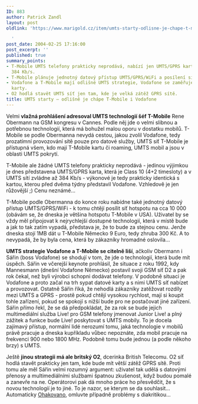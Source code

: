 ```yaml
---
ID: 883
author: Patrick Zandl
layout: post
oldlink: 'https://www.marigold.cz/item/umts-starty-odlisne-je-chape-t-mobile-i-vodafone

  '
post_date: 2004-02-25 17:16:00
post_excerpt: ''
published: true
summary_points:
- T-Mobile UMTS telefony prakticky neprodává, nabízí jen UMTS/GPRS kartu s rychlostí
  384 Kb/s.
- T-Mobile plánuje jednotný datový přístup UMTS/GPRS/WiFi a posílení sítě hotspotů.
- Vodafone a T-Mobile mají odlišné UMTS strategie, Vodafone se zaměřuje na datové
  karty.
- O2 hodlá stavět UMTS síť jen tam, kde je velká zátěž GPRS sítě.
title: UMTS starty – odlišně je chápe T-Mobile i Vodafone
---
```


<p>
Velmi <STRONG>vlažná prohlášení adresoval UMTS technologií šéf T-Mobile</STRONG> Rene Obermann na GSM kongresu v Cannes. Podle něj jde o velmi slibnou a potřebnou technologií, která má bohužel malou oporu v dostatku mobilů. T-Mobile se podle Obermanna nevydá cestou, jakou zvolil Vodafone, tedy prozatímní provozování sítě pouze pro datové služby, UMTS síť T-Mobile je přístupná všem, kdo mají T-Mobile kartu či roaming, UMTS mobil a jsou v oblasti UMTS pokrytí. </p>

<p>
T-Mobile ale žádné UMTS telefony prakticky neprodává - jedinou výjimkou je dnes představena UMTS/GPRS karta, která je Class 10 (4+2 timesloty) a v UMTS sítí zvládne až 384 Kb/s - výkonové je tedy prakticky identická s kartou, kterou před dvěma týdny představil Vodafone. Vzhledově je jen růžovější ;) Cenu neznámé...</p>

<p>
T-Mobile podle Obermanna do konce roku nabídne také jednotný datový přístup UMTS/GPRS/WiFi - k tomu chtějí posílit síť hotspotu na cca 10 000 (obávám se, že dneska je většina hotspotu T-Mobile v USA). Uživatel by se vždy měl připojovat k nejrychlejší dostupné technologií, která v místě bude a jak to tak zatím vypadá, představa je, že to bude za stejnou cenu. Jenže dneska stojí 1MB dát u T-Mobile Německo 9 Euro, tedy zhruba 300 Kč. A to nevypadá, že by byla cena, která by zákazníky hromadné oslovila... </p>

<p>
<STRONG>UMTS strategie Vodafone a T-Mobile se&#160;citelně liší</STRONG>, ačkoliv Obermann i Sářin (boss Vodafone) se shodují v tom, že jde o technologií, která bude mít úspěch. Sářin ve včerejší keynote prohlásil, že situace z roku 1992, kdy Mannesmann (dnešní Vodafone Německo) postavil svoji GSM síť D2 a pak rok čekal, než byli výrobci schopni dodávat telefony. V podobně situaci je Vodafone a proto začal na trh sypat datové karty a s nimi UMTS síť nabízet a provozovat. Ostatně Sářin říká, že nehodlá zákazníky zatěžovat rozdíly mezi UMTS a GPRS - prostě pokud chtějí vysokou rychlost, mají si koupit tohle zařízení, pokud se spokojí s&#160;nižší bude pro ne postačovat jiné zařízení. Sářin přímo řekl, že se dá předpokládat, že za rok se bude jejich multimediální služba Live! pro GSM telefony jmenovat Junior Live! a plný zážitek a funkce&#160;bude Live! poskytovat s UMTS mobily. To je docela zajímavý přístup, normální lidé nerozumí tomu, jaká technologie v mobilů právě pracuje a dneska kupříkladu vůbec nepoznáte, zda mobil pracuje na frekvenci 900 nebo 1800 MHz. Podobně tomu bude jednou (a podle někoho brzy) s UMTS. </p>

<p>
Ještě <STRONG>jinou strategii má ale britský O2</STRONG>, dcerinka British Telecomu. O2 síť hodlá stavět prakticky jen tam, kde bude mít větší zátěž GPRS sítě. Proti tomu ale měl Sářin velmi rozumný argument: uživatel tak udělá s datovými přenosy a multimediálními službami špatnou zkušenost, když budou pomalé a zanevře na ne. Operátorovi pak dá mnoho práce ho přesvědčit, že s novou technologií je to jiné. To je nazor, se kterym se da souhlasit...<BR>Automaticky <A href="http://nlp.fi.muni.cz/cz_accent/index.php">Ohakovano</A>, omluvte případně problémy s diakritikou...</p>